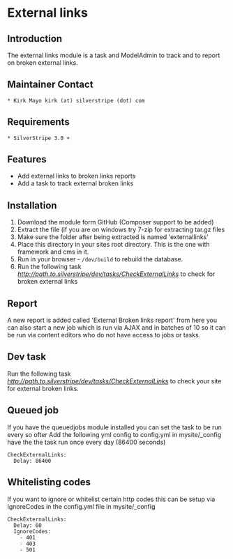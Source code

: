 # External links

## Introduction

The external links module is a task and ModelAdmin to track and to report on broken external links.

## Maintainer Contact

	* Kirk Mayo kirk (at) silverstripe (dot) com

## Requirements

	* SilverStripe 3.0 +

## Features

* Add external links to broken links reports
* Add a task to track external broken links

## Installation

 1. Download the module form GitHub (Composer support to be added)
 2. Extract the file (if you are on windows try 7-zip for extracting tar.gz files
 3. Make sure the folder after being extracted is named 'externallinks'
 4. Place this directory in your sites root directory. This is the one with framework and cms in it.
 5. Run in your browser - `/dev/build` to rebuild the database.
 6. Run the following task *http://path.to.silverstripe/dev/tasks/CheckExternalLinks* to check for broken external links

## Report ##

A new report is added called 'External Broken links report' from here you can also start a new job which is run
via AJAX and in batches of 10 so it can be run via content editors who do not have access to jobs or tasks.

## Dev task ##

Run the following task *http://path.to.silverstripe/dev/tasks/CheckExternalLinks* to check your site for external
broken links.

## Queued job ##

If you have the queuedjobs module installed you can set the task to be run every so ofter
Add the following yml config to config.yml in mysite/_config have the the task run once every day (86400 seconds)

    CheckExternalLinks:
      Delay: 86400

## Whitelisting codes ##

If you want to ignore or whitelist certain http codes this can be setup via IgnoreCodes in the config.yml
file in mysite/_config

    CheckExternalLinks:
      Delay: 60
      IgnoreCodes:
        - 401
        - 403
        - 501
